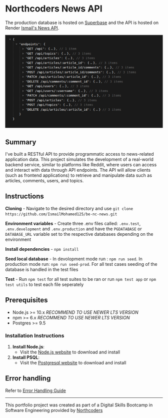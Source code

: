 # Northcoders News API

The production database is hosted on [Superbase](https://supabase.com/) and the API is hosted on Render [Ismail's News API](https://ismails-news.onrender.com/api).

![API Endpoints](./endpoints.png)

## Summary

I've built a RESTful API to provide programmatic access to news-related application data. This project simulates the development of a real-world backend service, similar to platforms like Reddit, where users can access and interact with data through API endpoints. The API will allow clients (such as frontend applications) to retrieve and manipulate data such as articles, comments, users, and topics.

## Instructions

**Cloning** - Navigate to the desired directory and use `git clone https://github.com/IsmailMohamed125/be-nc-news.git`

**Environment variables** - Create three .env files called: `.env.test`, `.env.development` and `.env.production` and have the `PGDATABASE` or `DATABASE_URL` variable set to the respective databases depending on the environment

**Install dependencies** - `npm install`

**Seed local database** - In devolopment mode run : `npm run seed`. In production mode run: `npm run seed-prod`. For all test cases seeding of the database is handled in the test files

**Test** - Run `npm test` for all test suites to be ran or run `npm test app` or `npm test utils` to test each file seperately

## Prerequisites

- Node.js >= 10.x _RECOMMEND TO USE NEWER LTS VERSION_
- npm >= 6.x _RECOMMEND TO USE NEWER LTS VERSION_
- Postgres >= 9.5

### Installation Instructions

1. **Install Node.js**:
   - Visit the [Node.js website](https://nodejs.org/en) to download and install
2. **Install PSQL**:
   - Visit the [Postgresql website](https://www.postgresql.org/download/) to download and install

## Error handling

Refer to [Error Handling Guide](./error-handling.md)

---

This portfolio project was created as part of a Digital Skills Bootcamp in Software Engineering provided by [Northcoders](https://northcoders.com/)
